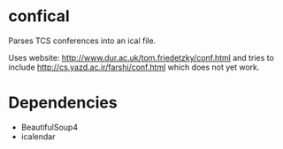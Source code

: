 confical
========

Parses TCS conferences into an ical file.

Uses website: http://www.dur.ac.uk/tom.friedetzky/conf.html
and tries to include http://cs.yazd.ac.ir/farshi/conf.html which does not yet work.

Dependencies
========
- BeautifulSoup4
- icalendar
